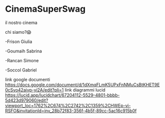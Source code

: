 # CinemaSuperSwag
il nostro cinema


chi siamo?😱


-Frison Giulia


-Goumaih Sabrina


-Rancan Simone


-Soccol Gabriel

link google documenti
https://docs.google.com/document/d/1dXmqFLmK5UPxFnNMuCsBtKHET9E0cSyo42aivp-yi2A/edit?pli=1
link diagrammi lucid
https://lucid.app/lucidchart/67204112-5529-4801-bbbb-5d423d979060/edit?viewport_loc=1762%2C674%2C2742%2C1359%2CHWEp-vi-RSFO&invitationId=inv_28b72f83-356f-4b5f-89cc-5ac16c915b0f
